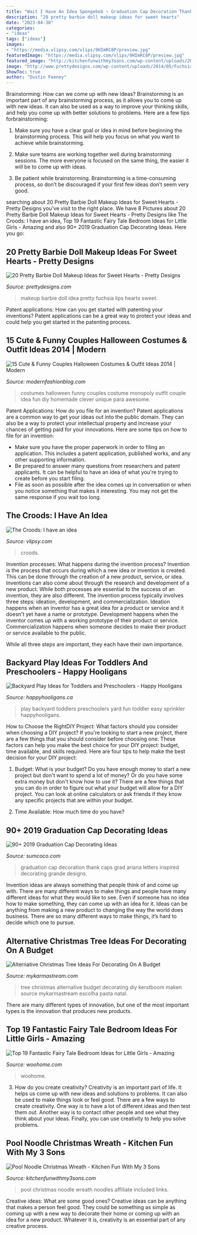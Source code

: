 ```yaml
---
title: "Wait I Have An Idea Spongebob ~ Graduation Cap Decoration Thank Caps Grad Ariana Letters Inspired Decorating Grande Designs"
description: "20 pretty barbie doll makeup ideas for sweet hearts"
date: "2023-04-30"
categories:
- "ideas"
tags: ["ideas"]
images:
- "https://media.vlipsy.com/vlips/9HImRC8P/preview.jpg"
featuredImage: "https://media.vlipsy.com/vlips/9HImRC8P/preview.jpg"
featured_image: "http://kitchenfunwithmy3sons.com/wp-content/uploads/2016/11/pool-noodle-christmas-wreath-3.jpg"
image: "http://www.prettydesigns.com/wp-content/uploads/2014/05/Fuchsia-Lips-Makeup-Idea.jpg"
ShowToc: true
author: "Dustin Feeney"
---
```



Brainstorming: How can we come up with new ideas?
Brainstorming is an important part of any brainstorming process, as it allows you to come up with new ideas. It can also be used as a way to improve your thinking skills, and help you come up with better solutions to problems. Here are a few tips forbrainstorming:
1. Make sure you have a clear goal or idea in mind before beginning the brainstorming process. This will help you focus on what you want to achieve while brainstorming.

2. Make sure teams are working together well during brainstorming sessions. The more everyone is focused on the same thing, the easier it will be to come up with ideas.

3. Be patient while brainstorming. Brainstorming is a time-consuming process, so don’t be discouraged if your first few ideas don’t seem very good.

	

		
searching about 20 Pretty Barbie Doll Makeup Ideas for Sweet Hearts - Pretty Designs you've visit to the right place. We have 8 Pictures about 20 Pretty Barbie Doll Makeup Ideas for Sweet Hearts - Pretty Designs like The Croods: I have an idea, Top 19 Fantastic Fairy Tale Bedroom Ideas for Little Girls - Amazing and also 90+ 2019 Graduation Cap Decorating Ideas. Here you go:
		
    
## 20 Pretty Barbie Doll Makeup Ideas For Sweet Hearts - Pretty Designs

<img loading=lazy src="http://www.prettydesigns.com/wp-content/uploads/2014/05/Fuchsia-Lips-Makeup-Idea.jpg" onerror="this.onerror=null;this.src='https://tse3.mm.bing.net/th?id=OIP.gGsOjFHZKWXm7u4B1CycLwAAAA&amp;pid=15.1';" alt="20 Pretty Barbie Doll Makeup Ideas for Sweet Hearts - Pretty Designs">

_Source: prettydesigns.com_

>makeup barbie doll idea pretty fuchsia lips hearts sweet. 

	

Patent applications: How can you get started with patenting your inventions?
Patent applications can be a great way to protect your ideas and could help you get started in the patenting process.

    
## 15 Cute &amp; Funny Couples Halloween Costumes &amp; Outfit Ideas 2014 | Modern

<img loading=lazy src="http://modernfashionblog.com/wp-content/uploads/2014/10/15-Cute-Funny-Couples-Halloween-Costumes-Outfit-Ideas-2014-4.jpg" onerror="this.onerror=null;this.src='https://tse1.mm.bing.net/th?id=OIP.N_0zdl-Pt25-T-j5qPBWaAHaKS&amp;pid=15.1';" alt="15 Cute &amp; Funny Couples Halloween Costumes &amp; Outfit Ideas 2014 | Modern">

_Source: modernfashionblog.com_

>costumes halloween funny couples costume monopoly outfit couple idea fun diy homemade clever unique para awesome. 

	

Patent Applications: How do you file for an invention?
Patent applications are a common way to get your ideas out into the public domain. They can also be a way to protect your intellectual property and increase your chances of getting paid for your innovations. Here are some tips on how to file for an invention: 
- Make sure you have the proper paperwork in order to filing an application. This includes a patent application, published works, and any other supporting information. 
- Be prepared to answer many questions from researchers and patent applicants. It can be helpful to have an idea of what you're trying to create before you start filing. 
- File as soon as possible after the idea comes up in conversation or when you notice something that makes it interesting. You may not get the same response if you wait too long.

    
## The Croods: I Have An Idea

<img loading=lazy src="https://media.vlipsy.com/vlips/9HImRC8P/preview.jpg" onerror="this.onerror=null;this.src='https://tse1.mm.bing.net/th?id=OIP.EdkL9jeLBtJATi_9n4E-1wHaEK&amp;pid=15.1';" alt="The Croods: I have an idea">

_Source: vlipsy.com_

>croods. 

	

Invention processes: What happens during the invention process?
Invention is the process that occurs during which a new idea or invention is created. This can be done through the creation of a new product, service, or idea. Inventions can also come about through the research and development of a new product. While both processes are essential to the success of an invention, they are also different. 
The invention process typically involves three steps: ideation, development, and commercialization. Ideation happens when an inventor has a great idea for a product or service and it doesn't yet have a name or prototype. Development happens when the inventor comes up with a working prototype of their product or service. Commercialization happens when someone decides to make their product or service available to the public. 

While all three steps are important, they each have their own importance.

    
## Backyard Play Ideas For Toddlers And Preschoolers - Happy Hooligans

<img loading=lazy src="https://happyhooligans.ca/wp-content/uploads/2011/08/31226_399018617389_683592389_4062024_5712615_n-e1313130341727.jpg" onerror="this.onerror=null;this.src='https://tse3.mm.bing.net/th?id=OIP.gnODdwO2hngCYgvtqLQGbgHaFj&amp;pid=15.1';" alt="Backyard Play Ideas for Toddlers and Preschoolers - Happy Hooligans">

_Source: happyhooligans.ca_

>play backyard toddlers preschoolers yard fun toddler easy sprinkler happyhooligans. 

	

How to Choose the RightDIY Project: What factors should you consider when choosing a DIY project?
If you're looking to start a new project, there are a few things that you should consider before choosing one. These factors can help you make the best choice for your DIY project: budget, time available, and skills required. Here are four tips to help make the best decision for your DIY project:
1. Budget: What is your budget? Do you have enough money to start a new project but don't want to spend a lot of money? Or do you have some extra money but don't know how to use it? There are a few things that you can do in order to figure out what your budget will allow for a DIY project. You can look at online calculators or ask friends if they know any specific projects that are within your budget.

2. Time Available: How much time do you have?

    
## 90+ 2019 Graduation Cap Decorating Ideas

<img loading=lazy src="https://www.sumcoco.com/wp-content/uploads/2019/05/graduation-cap-decoration-17.jpg" onerror="this.onerror=null;this.src='https://tse3.mm.bing.net/th?id=OIP.kfS26t8VqVdHc1DPu6j_kAHaJ4&amp;pid=15.1';" alt="90+ 2019 Graduation Cap Decorating Ideas">

_Source: sumcoco.com_

>graduation cap decoration thank caps grad ariana letters inspired decorating grande designs. 

	

Invention ideas are always something that people think of and come up with. There are many different ways to make things and people have many different ideas for what they would like to see. Even if someone has no idea how to make something, they can come up with an idea for it. Ideas can be anything from making a new product to changing the way the world does business. There are so many different ways to make things, it’s hard to decide which one to pursue.

    
## Alternative Christmas Tree Ideas For Decorating On A Budget

<img loading=lazy src="https://mykarmastream.com/wp-content/uploads/2017/12/christmas-tree-alternative-2-.jpg" onerror="this.onerror=null;this.src='https://tse3.mm.bing.net/th?id=OIP.809nlaChsxanygdAml6Q_QHaLJ&amp;pid=15.1';" alt="Alternative Christmas Tree Ideas For Decorating On A Budget">

_Source: mykarmastream.com_

>tree christmas alternative budget decorating diy kerstboom maken source mykarmastream escolha pasta natal. 

	

There are many different types of innovation, but one of the most important types is the innovation that produces new products.

    
## Top 19 Fantastic Fairy Tale Bedroom Ideas For Little Girls - Amazing

<img loading=lazy src="https://www.woohome.com/wp-content/uploads/2015/03/fairy-tale-girl-bedroom-woohome-6.jpg" onerror="this.onerror=null;this.src='https://tse2.mm.bing.net/th?id=OIP.3bmsX0gffpRUxo7hm4nljgHaIz&amp;pid=15.1';" alt="Top 19 Fantastic Fairy Tale Bedroom Ideas for Little Girls - Amazing">

_Source: woohome.com_

>woohome. 

	

3. How do you create creativity?
Creativity is an important part of life. It helps us come up with new ideas and solutions to problems. It can also be used to make things look or feel good. There are a few ways to create creativity. One way is to have a lot of different ideas and then test them out. Another way is to contact other people and see what they think about your ideas. Finally, you can use creativity to help you solve problems.

    
## Pool Noodle Christmas Wreath - Kitchen Fun With My 3 Sons

<img loading=lazy src="http://kitchenfunwithmy3sons.com/wp-content/uploads/2016/11/pool-noodle-christmas-wreath-3.jpg" onerror="this.onerror=null;this.src='https://tse3.mm.bing.net/th?id=OIP.dCnDD2a-juGHqhV-XMiywgAAAA&amp;pid=15.1';" alt="Pool Noodle Christmas Wreath - Kitchen Fun With My 3 Sons">

_Source: kitchenfunwithmy3sons.com_

>pool christmas noodle wreath noodles affiliate included links. 

	

Creative ideas: What are some good ones?
Creative ideas can be anything that makes a person feel good. They could be something as simple as coming up with a new way to decorate their home or coming up with an idea for a new product. Whatever it is, creativity is an essential part of any creative process.


